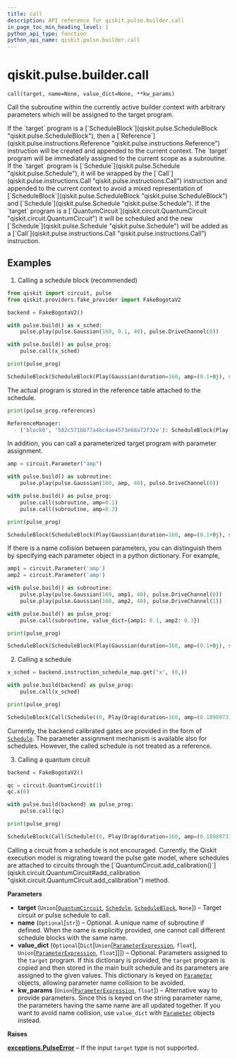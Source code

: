 ```yaml
---
title: call
description: API reference for qiskit.pulse.builder.call
in_page_toc_min_heading_level: 1
python_api_type: function
python_api_name: qiskit.pulse.builder.call
---
```


# qiskit.pulse.builder.call

<span id="qiskit.pulse.builder.call" />

`call(target, name=None, value_dict=None, **kw_params)`

Call the subroutine within the currently active builder context with arbitrary parameters which will be assigned to the target program.

<Admonition title="Note" type="note">
  If the `target` program is a [`ScheduleBlock`](qiskit.pulse.ScheduleBlock "qiskit.pulse.ScheduleBlock"), then a [`Reference`](qiskit.pulse.instructions.Reference "qiskit.pulse.instructions.Reference") instruction will be created and appended to the current context. The `target` program will be immediately assigned to the current scope as a subroutine. If the `target` program is [`Schedule`](qiskit.pulse.Schedule "qiskit.pulse.Schedule"), it will be wrapped by the [`Call`](qiskit.pulse.instructions.Call "qiskit.pulse.instructions.Call") instruction and appended to the current context to avoid a mixed representation of [`ScheduleBlock`](qiskit.pulse.ScheduleBlock "qiskit.pulse.ScheduleBlock") and [`Schedule`](qiskit.pulse.Schedule "qiskit.pulse.Schedule"). If the `target` program is a [`QuantumCircuit`](qiskit.circuit.QuantumCircuit "qiskit.circuit.QuantumCircuit") it will be scheduled and the new [`Schedule`](qiskit.pulse.Schedule "qiskit.pulse.Schedule") will be added as a [`Call`](qiskit.pulse.instructions.Call "qiskit.pulse.instructions.Call") instruction.
</Admonition>

## Examples

1.  Calling a schedule block (recommended)

```python
from qiskit import circuit, pulse
from qiskit.providers.fake_provider import FakeBogotaV2

backend = FakeBogotaV2()

with pulse.build() as x_sched:
    pulse.play(pulse.Gaussian(160, 0.1, 40), pulse.DriveChannel(0))

with pulse.build() as pulse_prog:
    pulse.call(x_sched)

print(pulse_prog)
```

```python
ScheduleBlock(ScheduleBlock(Play(Gaussian(duration=160, amp=(0.1+0j), sigma=40), DriveChannel(0)), name="block0", transform=AlignLeft()), name="block1", transform=AlignLeft())
```

The actual program is stored in the reference table attached to the schedule.

```python
print(pulse_prog.references)
```

```python
ReferenceManager:
  - ('block0', '582c571bb77a4bc4ae4573e68a72f32e'): ScheduleBlock(Play(Gaussian(duration=160, amp=(0.1...
```

In addition, you can call a parameterized target program with parameter assignment.

```python
amp = circuit.Parameter("amp")

with pulse.build() as subroutine:
    pulse.play(pulse.Gaussian(160, amp, 40), pulse.DriveChannel(0))

with pulse.build() as pulse_prog:
    pulse.call(subroutine, amp=0.1)
    pulse.call(subroutine, amp=0.3)

print(pulse_prog)
```

```python
ScheduleBlock(ScheduleBlock(Play(Gaussian(duration=160, amp=(0.1+0j), sigma=40), DriveChannel(0)), name="block2", transform=AlignLeft()), ScheduleBlock(Play(Gaussian(duration=160, amp=(0.3+0j), sigma=40), DriveChannel(0)), name="block2", transform=AlignLeft()), name="block3", transform=AlignLeft())
```

If there is a name collision between parameters, you can distinguish them by specifying each parameter object in a python dictionary. For example,

```python
amp1 = circuit.Parameter('amp')
amp2 = circuit.Parameter('amp')

with pulse.build() as subroutine:
    pulse.play(pulse.Gaussian(160, amp1, 40), pulse.DriveChannel(0))
    pulse.play(pulse.Gaussian(160, amp2, 40), pulse.DriveChannel(1))

with pulse.build() as pulse_prog:
    pulse.call(subroutine, value_dict={amp1: 0.1, amp2: 0.3})

print(pulse_prog)
```

```python
ScheduleBlock(ScheduleBlock(Play(Gaussian(duration=160, amp=(0.1+0j), sigma=40), DriveChannel(0)), Play(Gaussian(duration=160, amp=(0.3+0j), sigma=40), DriveChannel(1)), name="block4", transform=AlignLeft()), name="block5", transform=AlignLeft())
```

2.  Calling a schedule

```python
x_sched = backend.instruction_schedule_map.get("x", (0,))

with pulse.build(backend) as pulse_prog:
    pulse.call(x_sched)

print(pulse_prog)
```

```python
ScheduleBlock(Call(Schedule((0, Play(Drag(duration=160, amp=(0.18989731546729305+0j), sigma=40, beta=-1.201258305015517, name='drag_86a8'), DriveChannel(0), name='drag_86a8')), name="x"), name='x'), name="block6", transform=AlignLeft())
```

Currently, the backend calibrated gates are provided in the form of [`Schedule`](qiskit.pulse.Schedule "qiskit.pulse.Schedule"). The parameter assignment mechanism is available also for schedules. However, the called schedule is not treated as a reference.

3.  Calling a quantum circuit

```python
backend = FakeBogotaV2()

qc = circuit.QuantumCircuit(1)
qc.x(0)

with pulse.build(backend) as pulse_prog:
    pulse.call(qc)

print(pulse_prog)
```

```python
ScheduleBlock(Call(Schedule((0, Play(Drag(duration=160, amp=(0.18989731546729305+0j), sigma=40, beta=-1.201258305015517, name='drag_86a8'), DriveChannel(0), name='drag_86a8')), name="circuit-87"), name='circuit-87'), name="block7", transform=AlignLeft())
```

<Admonition title="Warning" type="caution">
  Calling a circuit from a schedule is not encouraged. Currently, the Qiskit execution model is migrating toward the pulse gate model, where schedules are attached to circuits through the [`QuantumCircuit.add_calibration()`](qiskit.circuit.QuantumCircuit#add_calibration "qiskit.circuit.QuantumCircuit.add_calibration") method.
</Admonition>

**Parameters**

*   **target** (`Union`\[[`QuantumCircuit`](qiskit.circuit.QuantumCircuit "qiskit.circuit.quantumcircuit.QuantumCircuit"), [`Schedule`](qiskit.pulse.Schedule "qiskit.pulse.schedule.Schedule"), [`ScheduleBlock`](qiskit.pulse.ScheduleBlock "qiskit.pulse.schedule.ScheduleBlock"), `None`]) – Target circuit or pulse schedule to call.
*   **name** (`Optional`\[`str`]) – Optional. A unique name of subroutine if defined. When the name is explicitly provided, one cannot call different schedule blocks with the same name.
*   **value\_dict** (`Optional`\[`Dict`\[`Union`\[[`ParameterExpression`](qiskit.circuit.ParameterExpression "qiskit.circuit.parameterexpression.ParameterExpression"), `float`], `Union`\[[`ParameterExpression`](qiskit.circuit.ParameterExpression "qiskit.circuit.parameterexpression.ParameterExpression"), `float`]]]) – Optional. Parameters assigned to the `target` program. If this dictionary is provided, the `target` program is copied and then stored in the main built schedule and its parameters are assigned to the given values. This dictionary is keyed on [`Parameter`](qiskit.circuit.Parameter "qiskit.circuit.Parameter") objects, allowing parameter name collision to be avoided.
*   **kw\_params** (`Union`\[[`ParameterExpression`](qiskit.circuit.ParameterExpression "qiskit.circuit.parameterexpression.ParameterExpression"), `float`]) – Alternative way to provide parameters. Since this is keyed on the string parameter name, the parameters having the same name are all updated together. If you want to avoid name collision, use `value_dict` with [`Parameter`](qiskit.circuit.Parameter "qiskit.circuit.Parameter") objects instead.

**Raises**

[**exceptions.PulseError**](pulse#qiskit.pulse.PulseError "qiskit.pulse.exceptions.PulseError") – If the input `target` type is not supported.

